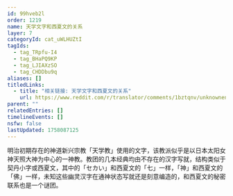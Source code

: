 ```yaml
---
id: 99hveb2l
order: 1219
name: 天学文字和西夏文的关系
layer: 7
categoryId: cat_uWLHUZtI
tagIds:
  - tag_TRpfu-I4
  - tag_BHaPQ9KP
  - tag_LJIAXzSO
  - tag_CHDDbu9q
aliases: []
titledLinks:
  - title: "相关链接: 天学文字和西夏文的关系"
    url: https://www.reddit.com/r/translator/comments/1bztqnv/unknownenglish_no_idea_what_it_says/
parent: ""
relatedEntries: []
timelineEvents: []
nsfw: false
lastUpdated: 1758087125
---
```


明治初期存在的神道新兴宗教「天学教」使用的文字，该教派似乎是以日本太阳女神天照大神为中心的一神教。教团的几本经典均由不存在的汉字写就，结构类似于契丹小字或西夏文，其中的「セカい」和西夏文的「七」一样，「神」和西夏文的「佛」一样，未知这些幽灵汉字在通神状态写就还是刻意编造的，和西夏文的秘密联系也是一个谜团。